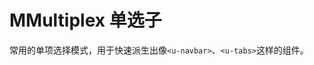 # MMultiplex 单选子

常用的单项选择模式，用于快速派生出像`<u-navbar>`、`<u-tabs>`这样的组件。

<u-h2-tabs router>
    <u-h2-tab title="基础示例" to="/components/m-multiplex/examples"></u-h2-tab>
    <u-h2-tab title="衍生应用" to="/components/m-multiplex/advanced"></u-h2-tab>
    <u-h2-tab v-if="NODE_ENV === 'development'" title="详细用例" to="/components/m-multiplex/cases"></u-h2-tab>
    <u-h2-tab title="API" to="/components/m-multiplex/api"></u-h2-tab>
</u-h2-tabs>

<router-view></router-view>
